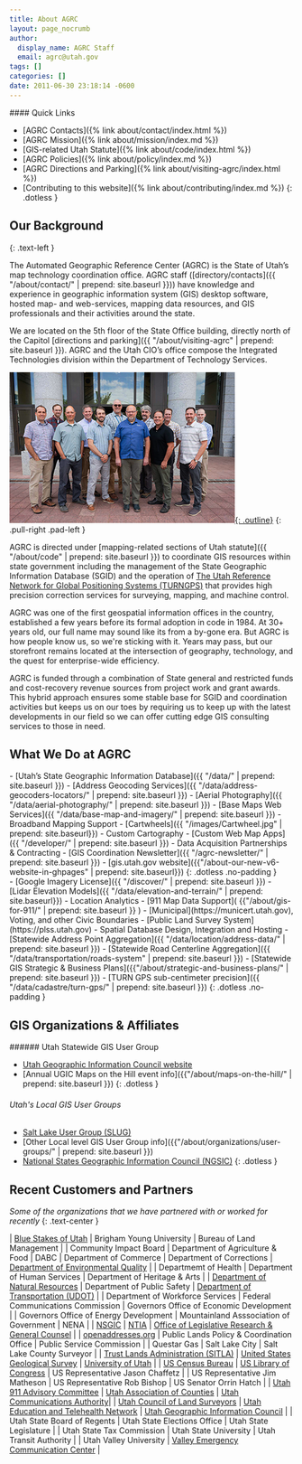 ```yaml
---
title: About AGRC
layout: page_nocrumb
author:
  display_name: AGRC Staff
  email: agrc@utah.gov
tags: []
categories: []
date: 2011-06-30 23:18:14 -0600
---
```

<div class="pull-right" markdown="1">
#### Quick Links

- [AGRC Contacts]({% link about/contact/index.html %})
- [AGRC Mission]({% link about/mission/index.md %})
- [GIS-related Utah Statute]({% link about/code/index.html %})
- [AGRC Policies]({% link about/policy/index.md %})
- [AGRC Directions and Parking]({% link about/visiting-agrc/index.html %})
- [Contributing to this website]({% link about/contributing/index.md %})
{: .dotless }
</div>

## Our Background
{: .text-left }

The Automated Geographic Reference Center (AGRC) is the State of Utah’s map technology coordination office. AGRC staff ([directory/contacts]({{ "/about/contact/" | prepend: site.baseurl }})) have knowledge and experience in geographic information system (GIS) desktop software, hosted map- and web-services, mapping data resources, and GIS professionals and their activities around the state.

We are located on the 5th floor of the State Office building, directly north of the Capitol [directions and parking]({{ "/about/visiting-agrc" | prepend: site.baseurl }}).  AGRC and the Utah CIO’s office compose the Integrated Technologies division within the Department of Technology Services.

[![AGRC staff photo](./AGRC_Staff_2019_small.png){: .outline}](./AGRC_Staff_2019.png)
{: .pull-right .pad-left }

AGRC is directed under [mapping-related sections of Utah statute]({{ "/about/code" | prepend: site.baseurl }}) to coordinate GIS resources within state government including the management of the State Geographic Information Database (SGID) and the operation of [The Utah Reference Network for Global Positioning Systems (TURNGPS)](http://turngps.utah.gov) that provides high precision correction services for surveying, mapping, and machine control.

AGRC was one of the first geospatial information offices in the country, established a few years before its formal adoption in code in 1984. At 30+ years old, our full name may sound like its from a by-gone era. But AGRC is how people know us, so we're sticking with it. Years may pass, but our storefront remains located at the intersection of geography, technology, and the quest for enterprise-wide efficiency.

AGRC is funded through a combination of State general and restricted funds and cost-recovery revenue sources from project work and grant awards. This hybrid approach ensures some stable base for SGID and coordination activities but keeps us on our toes by requiring us to keep up with the latest developments in our field so we can offer cutting edge GIS consulting services to those in need.

## What We Do at AGRC

<div class="grid" markdown="1">
  <div class="grid__col grid__col--1-of-2" markdown="1">
- [Utah’s State Geographic Information Database]({{ "/data/" | prepend: site.baseurl }})
- [Address Geocoding Services]({{ "/data/address-geocoders-locators/" | prepend: site.baseurl }})
- [Aerial Photography]({{ "/data/aerial-photography/" | prepend: site.baseurl }})
- [Base Maps Web Services]({{ "/data/base-map-and-imagery/" | prepend: site.baseurl }})
- Broadband Mapping Support
- [Cartwheels]({{ "/images/Cartwheel.jpg" | prepend: site.baseurl}})
- Custom Cartography
- [Custom Web Map Apps]({{ "/developer/" | prepend: site.baseurl }})
- Data Acquisition Partnerships & Contracting
- [GIS Coordination Newsletter]({{ "/agrc-newsletter/" | prepend: site.baseurl }})
- [gis.utah.gov website]({{"/about-our-new-v6-website-in-ghpages" | prepend: site.baseurl}})
{: .dotless .no-padding }
</div>
<div class="grid__col grid__col--1-of-2" markdown="1">
- [Google Imagery License]({{ "/discover/" | prepend: site.baseurl }})
- [Lidar Elevation Models]({{ "/data/elevation-and-terrain/" | prepend: site.baseurl}})
- Location Analytics
- [911 Map Data Support]( {{"/about/gis-for-911/" | prepend: site.baseurl }} )
- [Municipal](https://municert.utah.gov), Voting, and other Civic Boundaries
- [Public Land Survey System](https://plss.utah.gov)
- Spatial Database Design, Integration and Hosting
- [Statewide Address Point Aggregation]({{ "/data/location/address-data/" | prepend: site.baseurl }})
- [Statewide Road Centerline Aggregation]({{ "/data/transportation/roads-system" | prepend: site.baseurl }})
- [Statewide GIS Strategic & Business Plans]({{"/about/strategic-and-business-plans/" | prepend: site.baseurl }})
- [TURN GPS sub-centimeter precision]({{ "/data/cadastre/turn-gps/" | prepend: site.baseurl }})
{: .dotless .no-padding }
</div>

## GIS Organizations & Affiliates

<div class="grid" markdown="1">
  <div class="grid__col grid__col--1-of-2" markdown="1">
###### Utah Statewide GIS User Group

- [Utah Geographic Information Council website](http://ugic.info)
- [Annual UGIC Maps on the Hill event info]({{"/about/maps-on-the-hill/" | prepend: site.baseurl }})
{: .dotless }
  </div>
  <div class="grid__col grid__col--1-of-2" markdown="1">
###### Utah's Local GIS User Groups

- [Salt Lake User Group (SLUG)](http://www.slug-gis.info/)
- [Other Local level GIS User Group info]({{"/about/organizations/user-groups/" | prepend: site.baseurl }})
- [National States Geographic Information Council (NGSIC)](https://nsgic.org)
{: .dotless }
  </div>
</div>

## Recent Customers and Partners

_Some of the organizations that we have partnered with or worked for recently_
{: .text-center }

| [Blue Stakes of Utah](http://www.bluestakes.org/) | Brigham Young University | Bureau of Land Management |
| Community Impact Board | Department of Agriculture & Food | DABC
| Department of Commerce | Department of Corrections | [Department of Environmental Quality](https://deq.utah.gov) |
| Departmemt of Health | Department of Human Services | Department of Heritage & Arts |
| [Department of Natural Resources](http://naturalresources.utah.gov) | Department of Public Safety | [Department of Transportation (UDOT)](http://udot.uplan.opendata.arcgis.com/) |
| Department of Workforce Services | Federal Communications Commission | Governors Office of Economic Development |
| Governors Office of Energy Development | Mountainland Asssociation of Government | NENA |
| [NSGIC](https://www.nsgic.org) | [NTIA](https://www.ntia.doc.gov/) | [Office of Legislative Research & General Counsel](https://le.utah.gov/lrgc/lrgc.htm) |
| [openaddresses.org](https://openaddresses.io/) | Public Lands Policy & Coordination Office | Public Service Commission |
| Questar Gas | Salt Lake City | Salt Lake County Surveyor |
| [Trust Lands Administration (SITLA)](https://trustlands.utah.gov/resources/maps/) | [United States Geological Survey](https://www.usgs.gov/) | [University of Utah](http://www.geog.utah.edu/) |
| [US Census Bureau](https://www.census.gov/geo/) | [US Library of Congress](http://www.digitalpreservation.gov/) | US Representative Jason Chaffetz |
| US Representative Jim Matheson | US Representative Rob Bishop | US Senator Orrin Hatch |
| [Utah 911 Advisory Committee](https://uca911.org/911-division) | [Utah Association of Counties](http://uacnet.org) | [Utah Communications Authority](https://uca911.org)|
| [Utah Council of Land Surveyors](http://www.ucls.org/) | [Utah Education and Telehealth Network](http://uetn.org) | [Utah Geographic Information Council](http://ugic.info) |
| Utah State Board of Regents | Utah State Elections Office | Utah State Legislature |
| Utah State Tax Commission | Utah State University | Utah Transit Authority |
| Utah Valley University | [Valley Emergency Communication Center](http://vecc9-1-1.com/) |
